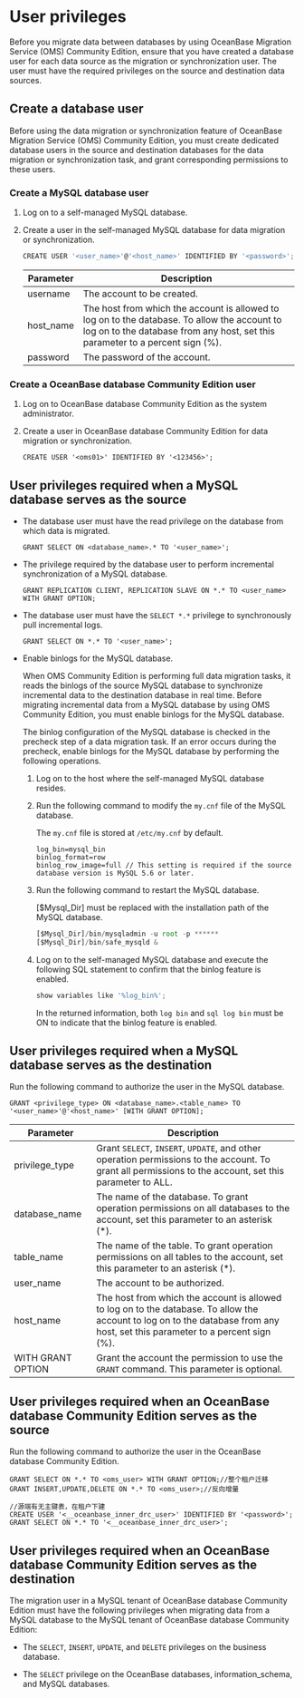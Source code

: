 # User privileges

Before you migrate data between databases by using OceanBase Migration Service (OMS) Community Edition, ensure that you have created a database user for each data source as the migration or synchronization user. The user must have the required privileges on the source and destination data sources. 

## Create a database user 

Before using the data migration or synchronization feature of OceanBase Migration Service (OMS) Community Edition, you must create dedicated database users in the source and destination databases for the data migration or synchronization task, and grant corresponding permissions to these users. 

### Create a MySQL database user

1. Log on to a self-managed MySQL database.

2. Create a user in the self-managed MySQL database for data migration or synchronization. 

   ```javascript
   CREATE USER '<user_name>'@'<host_name>' IDENTIFIED BY '<password>';
   ```

   | Parameter |             Description            |
   |-----------|------------------------------|
   | username  | The account to be created.        |
   | host_name | The host from which the account is allowed to log on to the database. To allow the account to log on to the database from any host, set this parameter to a percent sign (%). |
   | password  | The password of the account.         |

### Create a OceanBase database Community Edition user

1. Log on to OceanBase database Community Edition as the system administrator.

2. Create a user in OceanBase database Community Edition for data migration or synchronization. 

   ```
   CREATE USER '<oms01>' IDENTIFIED BY '<123456>';
   ```

## User privileges required when a MySQL database serves as the source

* The database user must have the read privilege on the database from which data is migrated. 
  
  ```
  GRANT SELECT ON <database_name>.* TO '<user_name>';
  ```
   
* The privilege required by the database user to perform incremental synchronization of a MySQL database.
  
   ```
   GRANT REPLICATION CLIENT, REPLICATION SLAVE ON *.* TO <user_name> WITH GRANT OPTION;
   ```   

* The database user must have the `SELECT *.*` privilege to synchronously pull incremental logs. 
  
  ```
  GRANT SELECT ON *.* TO '<user_name>';
  ```

* Enable binlogs for the MySQL database.
  
  When OMS Community Edition is performing full data migration tasks, it reads the binlogs of the source MySQL database to synchronize incremental data to the destination database in real time. Before migrating incremental data from a MySQL database by using OMS Community Edition, you must enable binlogs for the MySQL database. 

  The binlog configuration of the MySQL database is checked in the precheck step of a data migration task. If an error occurs during the precheck, enable binlogs for the MySQL database by performing the following operations. 
   
   1. Log on to the host where the self-managed MySQL database resides.
   
   2. Run the following command to modify the `my.cnf` file of the MySQL database. 

      The `my.cnf` file is stored at `/etc/my.cnf` by default. 

      ```
      log_bin=mysql_bin
      binlog_format=row
      binlog_row_image=full // This setting is required if the source database version is MySQL 5.6 or later.
      ```

   3. Run the following command to restart the MySQL database.

      [$Mysql_Dir] must be replaced with the installation path of the MySQL database. 

      ```javascript
      [$Mysql_Dir]/bin/mysqladmin -u root -p ******
      [$Mysql_Dir]/bin/safe_mysqld &
      ```

   4. Log on to the self-managed MySQL database and execute the following SQL statement to confirm that the binlog feature is enabled. 

      ```javascript
      show variables like '%log_bin%';
      ```

      In the returned information, both `log bin` and `sql log bin` must be ON to indicate that the binlog feature is enabled.

## User privileges required when a MySQL database serves as the destination

Run the following command to authorize the user in the MySQL database.

```
GRANT <privilege_type> ON <database_name>.<table_name> TO '<user_name>'@'<host_name>' [WITH GRANT OPTION];
```

 |     Parameter     |     Description         |
   |-------------------|-------------------------------|
   | privilege_type        | Grant `SELECT`, `INSERT`, `UPDATE`, and other operation permissions to the account. To grant all permissions to the account, set this parameter to ALL.                       |
   | database_name  | The name of the database. To grant operation permissions on all databases to the account, set this parameter to an asterisk (\*).                                             |
   | table_name       | The name of the table. To grant operation permissions on all tables to the account, set this parameter to an asterisk (\*).                                                   |
   | user_name     | The account to be authorized.                                        |
   | host_name             | The host from which the account is allowed to log on to the database. To allow the account to log on to the database from any host, set this parameter to a percent sign (%). |
   | WITH GRANT OPTION | Grant the account the permission to use the `GRANT` command. This parameter is optional.                                                                                      |
## User privileges required when an OceanBase database Community Edition serves as the source

Run the following command to authorize the user in the OceanBase database Community Edition.

```
GRANT SELECT ON *.* TO <oms_user> WITH GRANT OPTION;//整个租户迁移
GRANT INSERT,UPDATE,DELETE ON *.* TO <oms_user>;//反向增量

//源端有无主键表，在租户下建
CREATE USER '<__oceanbase_inner_drc_user>' IDENTIFIED BY '<password>';
GRANT SELECT ON *.* TO '<__oceanbase_inner_drc_user>';

```

## User privileges required when an OceanBase database Community Edition serves as the destination

The migration user in a MySQL tenant of OceanBase database Community Edition must have the following privileges when migrating data from a MySQL database to the MySQL tenant of OceanBase database Community Edition: 

* The `SELECT`, `INSERT`, `UPDATE`, and `DELETE` privileges on the business database.   

* The `SELECT` privilege on the OceanBase databases, information_schema, and MySQL databases.